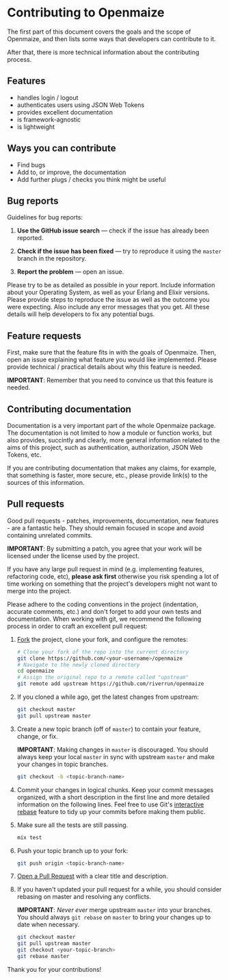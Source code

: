 # Contributing to Openmaize

The first part of this document covers the goals and the scope of Openmaize,
and then lists some ways that developers can contribute to it.

After that, there is more technical information about the contributing
process.

## Features

* handles login / logout
* authenticates users using JSON Web Tokens
* provides excellent documentation
* is framework-agnostic
* is lightweight

## Ways you can contribute

* Find bugs
* Add to, or improve, the documentation
* Add further plugs / checks you think might be useful

## Bug reports

Guidelines for bug reports:

1. **Use the GitHub issue search** &mdash; check if the issue has already been
   reported.

2. **Check if the issue has been fixed** &mdash; try to reproduce it using the
   `master` branch in the repository.

3. **Report the problem** &mdash; open an issue.

Please try to be as detailed as possible in your report. Include information about
your Operating System, as well as your Erlang and Elixir versions. Please provide steps to
reproduce the issue as well as the outcome you were expecting. Also include any error messages
that you get. All these details will help developers to fix any potential bugs.

## Feature requests

First, make sure that the feature fits in with the goals of Openmaize. Then,
open an issue explaining what feature you would like implemented. Please
provide technical / practical details about why this feature is needed.

**IMPORTANT**: Remember that you need to convince us that this feature is needed.

## Contributing documentation

Documentation is a very important part of the whole Openmaize package. The
documentation is not limited to how a module or function works, but also
provides, succintly and clearly, more general information related to the
aims of this project, such as authentication, authorization, JSON
Web Tokens, etc.

If you are contributing documentation that makes any claims, for example,
that something is faster, more secure, etc., please provide link(s) to the
sources of this information.

## Pull requests

Good pull requests - patches, improvements, documentation, new features - are
a fantastic help. They should remain focused in scope and avoid containing
unrelated commits.

**IMPORTANT**: By submitting a patch, you agree that your work will be
licensed under the license used by the project.

If you have any large pull request in mind (e.g. implementing features,
refactoring code, etc), **please ask first** otherwise you risk spending
a lot of time working on something that the project's developers might
not want to merge into the project.

Please adhere to the coding conventions in the project (indentation,
accurate comments, etc.) and don't forget to add your own tests and
documentation. When working with git, we recommend the following process
in order to craft an excellent pull request:

1. [Fork](http://help.github.com/fork-a-repo/) the project, clone your fork,
   and configure the remotes:

   ```bash
   # Clone your fork of the repo into the current directory
   git clone https://github.com/<your-username>/openmaize
   # Navigate to the newly cloned directory
   cd openmaize
   # Assign the original repo to a remote called "upstream"
   git remote add upstream https://github.com/riverrun/openmaize
   ```

2. If you cloned a while ago, get the latest changes from upstream:

   ```bash
   git checkout master
   git pull upstream master
   ```

3. Create a new topic branch (off of `master`) to contain your feature, change,
   or fix.

   **IMPORTANT**: Making changes in `master` is discouraged. You should always
   keep your local `master` in sync with upstream `master` and make your
   changes in topic branches.

   ```bash
   git checkout -b <topic-branch-name>
   ```

4. Commit your changes in logical chunks. Keep your commit messages organized,
   with a short description in the first line and more detailed information on
   the following lines. Feel free to use Git's
   [interactive rebase](https://help.github.com/articles/interactive-rebase)
   feature to tidy up your commits before making them public.

5. Make sure all the tests are still passing.

   ```bash
   mix test
   ```

6. Push your topic branch up to your fork:

   ```bash
   git push origin <topic-branch-name>
   ```

7. [Open a Pull Request](https://help.github.com/articles/using-pull-requests/)
    with a clear title and description.

8. If you haven't updated your pull request for a while, you should consider
   rebasing on master and resolving any conflicts.

   **IMPORTANT**: _Never ever_ merge upstream `master` into your branches. You
   should always `git rebase` on `master` to bring your changes up to date when
   necessary.

   ```bash
   git checkout master
   git pull upstream master
   git checkout <your-topic-branch>
   git rebase master
   ```

Thank you for your contributions!
